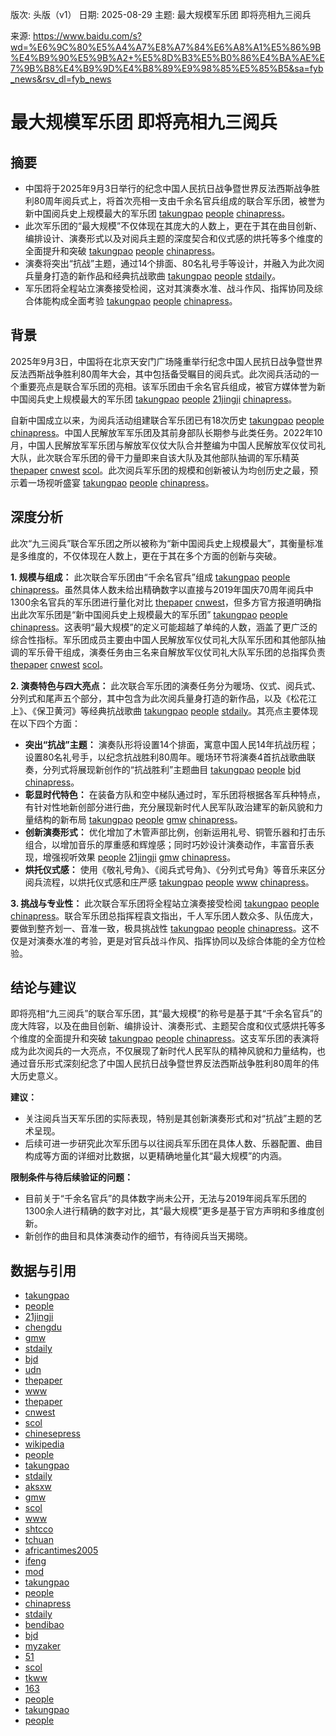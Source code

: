版次: 头版（v1）
日期: 2025-08-29
主题: 最大规模军乐团 即将亮相九三阅兵

来源: https://www.baidu.com/s?wd=%E6%9C%80%E5%A4%A7%E8%A7%84%E6%A8%A1%E5%86%9B%E4%B9%90%E5%9B%A2+%E5%8D%B3%E5%B0%86%E4%BA%AE%E7%9B%B8%E4%B9%9D%E4%B8%89%E9%98%85%E5%85%B5&sa=fyb_news&rsv_dl=fyb_news

# 最大规模军乐团 即将亮相九三阅兵

## 摘要
- 中国将于2025年9月3日举行的纪念中国人民抗日战争暨世界反法西斯战争胜利80周年阅兵式上，将首次亮相一支由千余名官兵组成的联合军乐团，被誉为新中国阅兵史上规模最大的军乐团 [takungpao](https://vertexaisearch.cloud.google.com/grounding-api-redirect/AUZIYQGK9NLWr3bYFfMpQjU1qDPdREJnt_BouxsyK5joEOUWlUnkYLc8uhfpJoR3ONHEaQtAdJ_E8et3ApywjegwBu95kSnmpjCVUm8MGP0ba0SQaMv9by6kmLDZlChgVsqBFiOO1bUM0GNTvbEjgVm0sic6E6XuEagZ) [people](https://vertexaisearch.cloud.google.com/grounding-api-redirect/AUZIYQGaTGV-J6JOoKqLIxpRQDEN-5crfS4cdKWOarXi79d_yj2s24kxSrrB1w-JePHq_vK60HjceVm2UGNRY9xmROTjhWWEIPTFEly-rVjC4jKAD94jPjNiIs4Z1_9i-oGmZhJHMh-8CdE0z4gDcrpv4F3NK-u9Pk4rH8U=) [chinapress](https://vertexaisearch.cloud.google.com/grounding-api-redirect/AUZIYQEeErpgid8FpSM6tToQKS5A_SlmZduT0uLZvcsUNrN6LUJOQQp4qLrz6ZDnEV2-GTrmmNSskMsA9F75FdX5UD2drFbc3Im4gEy1wXSwxBt-Nzpk6vo68O66d7T--C95kLtb5_buerVg9BELvy0Ynn8-eHEQDkyGTRcLvyF50p6plVdDLc7lotSnfUkybSOS6r_gBgAw6OJVRml9TDxsS-TJwpUm8yoyX6vGv2oFyK4AHNR81QK8qsLwDBGHno_GJcptE_f9uC5XXekfOWyzqQf-7SliIIv6CiRCZICe84373bKEmaMOv9-_dRjKM-naKZvqb6AyMPUYka1Mds1t)。
- 此次军乐团的“最大规模”不仅体现在其庞大的人数上，更在于其在曲目创新、编排设计、演奏形式以及对阅兵主题的深度契合和仪式感的烘托等多个维度的全面提升和突破 [takungpao](https://vertexaisearch.cloud.google.com/grounding-api-redirect/AUZIYQFAHnTqmPnBHPTTdBLkfAJWIeHhjV0FAHNG-FAGrORxl8O2q3WuPhXEbg-mwGFMayHDSxlAIEbfmackRcO9yee0zBkAZVfxV-y_mqY_AYjq7zIIuL1b_IT1RBjC3DG6BbajA8C8po2I1nrY27FipWBHvU2Bg061) [people](https://vertexaisearch.cloud.google.com/grounding-api-redirect/AUZIYQGf847Vm5ri4dLAL9cfUB7ieAfLdUXzfjy_1dkIGJBTvVjwr9qPdHbicXONhsmv47rIutiRxgTVDf3H2BK11c8TWwIUqMoX_Qv4db6PtCXa6EWAfKz8TngEjrHRAv7P_MeUk9vMPyPVNoq2AyFDaFR21-qy9A57RFs=) [chinapress](https://vertexaisearch.cloud.google.com/grounding-api-redirect/AUZIYQEeErpgid8FpSM6tToQKS5A_SlmZduT0uLZvcsUNrN6LUJOQQp4qLrz6ZDnEV2-GTrmmNSskMsA9F75FdX5UD2drFbc3Im4gEy1wXSwxBt-Nzpk6vo68O66d7T--C95kLtb5_buerVg9BELvy0Ynn8-eHEQDkyGTRcLvyF50p6plVdDLc7lotSnfUkybSOS6r_gBgAw6OJVRml9TDxsS-TJwpUm8yoyX6vGv2oFyK4AHNR81QK8qsLwDBGHno_GJcptE_f9uC5XXekfOWyzqQf-7SliIIv6CiRCZICe84373bKEmaMOv9-_dRjKM-naKZvqb6AyMPUYka1Mds1t)。
- 演奏将突出“抗战”主题，通过14个排面、80名礼号手等设计，并融入为此次阅兵量身打造的新作品和经典抗战歌曲 [takungpao](https://vertexaisearch.cloud.google.com/grounding-api-redirect/AUZIYQGK9NLWr3bYFfMpQjU1qDPdREJnt_BouxsyK5joEOUWlUnkYLc8uhfpJoR3ONHEaQtAdJ_E8et3ApywjegwBu95kSnmpjCVUm8MGP0ba0SQaMv9by6kmLDZlChgVsqBFiOO1bUM0GNTvbEjgVm0sic6E6XuEagZ) [people](https://vertexaisearch.cloud.google.com/grounding-api-redirect/AUZIYQGaTGV-J6JOoKqLIxpRQDEN-5crfS4cdKWOarXi79d_yj2s24kxSrrB1w-JePHq_vK60HjceVm2UGNRY9xmROTjhWWEIPTFEly-rVjC4jKAD94jPjNiIs4Z1_9i-oGmZhJHMh-8CdE0z4gDcrpv4F3NK-u9Pk4rH8U=) [stdaily](https://vertexaisearch.cloud.google.com/grounding-api-redirect/AUZIYQG2Bv4QkNSKhTacuGPEb0FlNXMQ1JOg2UKCAzSiK-H1ZPMhNjOLEcFtNeuxKnUAHNT-gQ99hBdOmbQ9l3KL_8AkYeBhLFYsP6IngZ-4J9YkPN9uBkVWp9MSMIX28G8rXtpF0rL3589jW5v8pNYX75g2qTMG9uptf9SN)。
- 军乐团将全程站立演奏接受检阅，这对其演奏水准、战斗作风、指挥协同及综合体能构成全面考验 [takungpao](https://vertexaisearch.cloud.google.com/grounding-api-redirect/AUZIYQFAHnTqmPnBHPTTdBLkfAJWIeHhjV0FAHNG-FAGrORxl8O2q3WuPhXEbg-mwGFMayHDSxlAIEbfmackRcO9yee0zBkAZVfxV-y_mqY_AYjq7zIIuL1b_IT1RBjC3DG6BbajA8C8po2I1nrY27FipWBHvU2Bg061) [people](https://vertexaisearch.cloud.google.com/grounding-api-redirect/AUZIYQGf847Vm5ri4dLAL9cfUB7ieAfLdUXzfjy_1dkIGJBTvVjwr9qPdHbicXONhsmv47rIutiRxgTVDf3H2BK11c8TWwIUqMoX_Qv4db6PtCXa6EWAfKz8TngEjrHRAv7P_MeUk9vMPyPVNoq2AyFDaFR21-qy9A57RFs=) [chinapress](https://vertexaisearch.cloud.google.com/grounding-api-redirect/AUZIYQEeErpgid8FpSM6tToQKS5A_SlmZduT0uLZvcsUNrN6LUJOQQp4qLrz6ZDnEV2-GTrmmNSskMsA9F75FdX5UD2drFbc3Im4gEy1wXSwxBt-Nzpk6vo68O66d7T--C95kLtb5_buerVg9BELvy0Ynn8-eHEQDkyGTRcLvyF50p6plVdDLc7lotSnfUkybSOS6r_gBgAw6OJVRml9TDxsS-TJwpUm8yoyX6vGv2oFyK4AHNR81QK8qsLwDBGHno_GJcptE_f9uC5XXekfOWyzqQf-7SliIIv6CiRCZICe84373bKEmaMOv9-_dRjKM-naKZvqb6AyMPUYka1Mds1t)。

## 背景
2025年9月3日，中国将在北京天安门广场隆重举行纪念中国人民抗日战争暨世界反法西斯战争胜利80周年大会，其中包括备受瞩目的阅兵式。此次阅兵活动的一个重要亮点是联合军乐团的亮相。该军乐团由千余名官兵组成，被官方媒体誉为新中国阅兵史上规模最大的军乐团 [takungpao](https://vertexaisearch.cloud.google.com/grounding-api-redirect/AUZIYQGK9NLWr3bYFfMpQjU1qDPdREJnt_BouxsyK5joEOUWlUnkYLc8uhfpJoR3ONHEaQtAdJ_E8et3ApywjegwBu95kSnmpjCVUm8MGP0ba0SQaMv9by6kmLDZlChgVsqBFiOO1bUM0GNTvbEjgVm0sic6E6XuEagZ) [people](https://vertexaisearch.cloud.google.com/grounding-api-redirect/AUZIYQGaTGV-J6JOoKqLIxpRQDEN-5crfS4cdKWOarXi79d_yj2s24kxSrrB1w-JePHq_vK60HjceVm2UGNRY9xmROTjhWWEIPTFEly-rVjC4jKAD94jPjNiIs4Z1_9i-oGmZhJHMh-8CdE0z4gDcrpv4F3NK-u9Pk4rH8U=) [21jingji](https://vertexaisearch.cloud.google.com/grounding-api-redirect/AUZIYQFCFBUobQ_xLmHrt2VffLlFPXP0nNTrIbFdVaEFT3cWRWjbVrZL32QMHGRH0gIT3cuqRJ9oLCnftrxnrjPat_7iwy7PeLWy-M2JrWL1p2YCz9IRzo8iH3KquUI4H1-idXVtdybgRA6wfoLeHAOXg23KqVIBd9xnFmqKxZ_-cDF8fvgRD-hGIpgO2E5WKBltYVA=) [chinapress](https://vertexaisearch.cloud.google.com/grounding-api-redirect/AUZIYQEeErpgid8FpSM6tToQKS5A_SlmZduT0uLZvcsUNrN6LUJOQQp4qLrz6ZDnEV2-GTrmmNSskMsA9F75FdX5UD2drFbc3Im4gEy1wXSwxBt-Nzpk6vo68O66d7T--C95kLtb5_buerVg9BELvy0Ynn8-eHEQDkyGTRcLvyF50p6plVdDLc7lotSnfUkybSOS6r_gBgAw6OJVRml9TDxsS-TJwpUm8yoyX6vGv2oFyK4AHNR81QK8qsLwDBGHno_GJcptE_f9uC5XXekfOWyzqQf-7SliIIv6CiRCZICe84373bKEmaMOv9-_dRjKM-naKZvqb6AyMPUYka1Mds1t)。

自新中国成立以来，为阅兵活动组建联合军乐团已有18次历史 [takungpao](https://vertexaisearch.cloud.google.com/grounding-api-redirect/AUZIYQGK9NLWr3bYFfMpQjU1qDPdREJnt_BouxsyK5joEOUWlUnkYLc8uhfpJoR3ONHEaQtAdJ_E8et3ApywjegwBu95kSnmpjCVUm8MGP0ba0SQaMv9by6kmLDZlChgVsqBFiOO1bUM0GNTvbEjgVm0sic6E6XuEagZ) [people](https://vertexaisearch.cloud.google.com/grounding-api-redirect/AUZIYQGaTGV-J6JOoKqLIxpRQDEN-5crfS4cdKWOarXi79d_yj2s24kxSrrB1w-JePHq_vK60HjceVm2UGNRY9xmROTjhWWEIPTFEly-rVjC4jKAD94jPjNiIs4Z1_9i-oGmZhJHMh-8CdE0z4gDcrpv4F3NK-u9Pk4rH8U=) [chinapress](https://vertexaisearch.cloud.google.com/grounding-api-redirect/AUZIYQEeErpgid8FpSM6tToQKS5A_SlmZduT0uLZvcsUNrN6LUJOQQp4qLrz6ZDnEV2-GTrmmNSskMsA9F75FdX5UD2drFbc3Im4gEy1wXSwxBt-Nzpk6vo68O66d7T--C95kLtb5_buerVg9BELvy0Ynn8-eHEQDkyGTRcLvyF50p6plVdDLc7lotSnfUkybSOS6r_gBgAw6OJVRml9TDxsS-TJwpUm8yoyX6vGv2oFyK4AHNR81QK8qsLwDBGHno_GJcptE_f9uC5XXekfOWyzqQf-7SliIIv6CiRCZICe84373bKEmaMOv9-_dRjKM-naKZvqb6AyMPUYka1Mds1t)。中国人民解放军军乐团及其前身部队长期参与此类任务。2022年10月，中国人民解放军军乐团与解放军仪仗大队合并整编为中国人民解放军仪仗司礼大队，此次联合军乐团的骨干力量即来自该大队及其他部队抽调的军乐精英 [thepaper](https://vertexaisearch.cloud.google.com/grounding-api-redirect/AUZIYQG7jYapDHDbgRdAuvmscawAUTc3x_psufvchUSoD8LMb3poVcPBzohdUqGtFQhPpqNdg7-_gS0k69EKgKHdIH3qJXH_DA_83a3ivdMrkSlj6fnHOmDjjJ3kb6j671589flTd2NOmzqt_TRctBg=) [cnwest](https://vertexaisearch.cloud.google.com/grounding-api-redirect/AUZIYQG0COVZb8LqRkvqFsVCMwKm6poD-xdrttwicZkZ41ZJxGtUsyyG1R_WBHbn0cT9a5g1dIqmQ4yYpIbs_YgCgXT_piCd9gE65FvEpKuvJkmCSf_A9W3dgEHDVsfvxnhQ0LYs3MRHd5AENibPy4D3hzY_Ew==) [scol](https://vertexaisearch.cloud.google.com/grounding-api-redirect/AUZIYQHADGJaK0Htmh9c2Ryxih9Km6SMjny8KG3UGMkPfj2i8qkG2aFgOFFZR_l3H5h55QrfB483gHaUdfsEUUcBz-yGJIBFGPQw3Uk88zqrYlfsVPVUBsrkASx9v7Sbt5y3pdQtR5XXGlhjB8w0AFGEpA==)。此次阅兵军乐团的规模和创新被认为均创历史之最，预示着一场视听盛宴 [takungpao](https://vertexaisearch.cloud.google.com/grounding-api-redirect/AUZIYQFAHnTqmPnBHPTTdBLkfAJWIeHhjV0FAHNG-FAGrORxl8O2q3WuPhXEbg-mwGFMayHDSxlAIEbfmackRcO9yee0zBkAZVfxV-y_mqY_AYjq7zIIuL1b_IT1RBjC3DG6BbajA8C8po2I1nrY27FipWBHvU2Bg061) [people](https://vertexaisearch.cloud.google.com/grounding-api-redirect/AUZIYQGf847Vm5ri4dLAL9cfUB7ieAfLdUXzfjy_1dkIGJBTvVjwr9qPdHbicXONhsmv47rIutiRxgTVDf3H2BK11c8TWwIUqMoX_Qv4db6PtCXa6EWAfKz8TngEjrHRAv7P_MeUk9vMPyPVNoq2AyFDaFR21-qy9A57RFs=) [chinapress](https://vertexaisearch.cloud.google.com/grounding-api-redirect/AUZIYQEeErpgid8FpSM6tToQKS5A_SlmZduT0uLZvcsUNrN6LUJOQQp4qLrz6ZDnEV2-GTrmmNSskMsA9F75FdX5UD2drFbc3Im4gEy1wXSwxBt-Nzpk6vo68O66d7T--C95kLtb5_buerVg9BELvy0Ynn8-eHEQDkyGTRcLvyF50p6plVdDLc7lotSnfUkybSOS6r_gBgAw6OJVRml9TDxsS-TJwpUm8yoyX6vGv2oFyK4AHNR81QK8qsLwDBGHno_GJcptE_f9uC5XXekfOWyzqQf-7SliIIv6CiRCZICe84373bKEmaMOv9-_dRjKM-naKZvqb6AyMPUYka1Mds1t)。

## 深度分析
此次“九三阅兵”联合军乐团之所以被称为“新中国阅兵史上规模最大”，其衡量标准是多维度的，不仅体现在人数上，更在于其在多个方面的创新与突破。

**1. 规模与组成：**
此次联合军乐团由“千余名官兵”组成 [takungpao](https://vertexaisearch.cloud.google.com/grounding-api-redirect/AUZIYQGK9NLWr3bYFfMpQjU1qDPdREJnt_BouxsyK5joEOUWlUnkYLc8uhfpJoR3ONHEaQtAdJ_E8et3ApywjegwBu95kSnmpjCVUm8MGP0ba0SQaMv9by6kmLDZlChgVsqBFiOO1bUM0GNTvbEjgVm0sic6E6XuEagZ) [people](https://vertexaisearch.cloud.google.com/grounding-api-redirect/AUZIYQGaTGV-J6JOoKqLIxpRQDEN-5crfS4cdKWOarXi79d_yj2s24kxSrrB1w-JePHq_vK60HjceVm2UGNRY9xmROTjhWWEIPTFEly-rVjC4jKAD94jPjNiIs4Z1_9i-oGmZhJHMh-8CdE0z4gDcrpv4F3NK-u9Pk4rH8U=) [chinapress](https://vertexaisearch.cloud.google.com/grounding-api-redirect/AUZIYQEeErpgid8FpSM6tToQKS5A_SlmZduT0uLZvcsUNrN6LUJOQQp4qLrz6ZDnEV2-GTrmmNSskMsA9F75FdX5UD2drFbc3Im4gEy1wXSwxBt-Nzpk6vo68O66d7T--C95kLtb5_buerVg9BELvy0Ynn8-eHEQDkyGTRcLvyF50p6plVdDLc7lotSnfUkybSOS6r_gBgAw6OJVRml9TDxsS-TJwpUm8yoyX6vGv2oFyK4AHNR81QK8qsLwDBGHno_GJcptE_f9uC5XXekfOWyzqQf-7SliIIv6CiRCZICe84373bKEmaMOv9-_dRjKM-naKZvqb6AyMPUYka1Mds1t)。虽然具体人数未给出精确数字以直接与2019年国庆70周年阅兵中1300余名官兵的军乐团进行量化对比 [thepaper](https://vertexaisearch.cloud.google.com/grounding-api-redirect/AUZIYQG7jYapDHDbgRdAuvmscawAUTc3x_psufvchUSoD8LMb3poVcPBzohdUqGtFQhPpqNdg7-_gS0k69EKgKHdIH3qJXH_DA_83a3ivdMrkSlj6fnHOmDjjJ3kb6j671589flTd2NOmzqt_TRctBg=) [cnwest](https://vertexaisearch.cloud.google.com/grounding-api-redirect/AUZIYQG0COVZb8LqRkvqFsVCMwKm6poD-xdrttwicZkZ41ZJxGtUsyyG1R_WBHbn0cT9a5g1dIqmQ4yYpIbs_YgCgXT_piCd9gE65FvEpKuvJkmCSf_A9W3dgEHDVsfvxnhQ0LYs3MRHd5AENibPy4D3hzY_Ew==)，但多方官方报道明确指出此次军乐团是“新中国阅兵史上规模最大的军乐团” [takungpao](https://vertexaisearch.cloud.google.com/grounding-api-redirect/AUZIYQFAHnTqmPnBHPTTdBLkfAJWIeHhjV0FAHNG-FAGrORxl8O2q3WuPhXEbg-mwGFMayHDSxlAIEbfmackRcO9yee0zBkAZVfxV-y_mqY_AYjq7zIIuL1b_IT1RBjC3DG6BbajA8C8po2I1nrY27FipWBHvU2Bg061) [people](https://vertexaisearch.cloud.google.com/grounding-api-redirect/AUZIYQGf847Vm5ri4dLAL9cfUB7ieAfLdUXzfjy_1dkIGJBTvVjwr9qPdHbicXONhsmv47rIutiRxgTVDf3H2BK11c8TWwIUqMoX_Qv4db6PtCXa6EWAfKz8TngEjrHRAv7P_MeUk9vMPyPVNoq2AyFDaFR21-qy9A57RFs=) [chinapress](https://vertexaisearch.cloud.google.com/grounding-api-redirect/AUZIYQEeErpgid8FpSM6tToQKS5A_SlmZduT0uLZvcsUNrN6LUJOQQp4qLrz6ZDnEV2-GTrmmNSskMsA9F75FdX5UD2drFbc3Im4gEy1wXSwxBt-Nzpk6vo68O66d7T--C95kLtb5_buerVg9BELvy0Ynn8-eHEQDkyGTRcLvyF50p6plVdDLc7lotSnfUkybSOS6r_gBgAw6OJVRml9TDxsS-TJwpUm8yoyX6vGv2oFyK4AHNR81QK8qsLwDBGHno_GJcptE_f9uC5XXekfOWyzqQf-7SliIIv6CiRCZICe84373bKEmaMOv9-_dRjKM-naKZvqb6AyMPUYka1Mds1t)。这表明“最大规模”的定义可能超越了单纯的人数，涵盖了更广泛的综合性指标。军乐团成员主要由中国人民解放军仪仗司礼大队军乐团和其他部队抽调的军乐骨干组成，演奏任务由三名来自解放军仪仗司礼大队军乐团的总指挥负责 [thepaper](https://vertexaisearch.cloud.google.com/grounding-api-redirect/AUZIYQG7jYapDHDbgRdAuvmscawAUTc3x_psufvchUSoD8LMb3poVcPBzohdUqGtFQhPpqNdg7-_gS0k69EKgKHdIH3qJXH_DA_83a3ivdMrkSlj6fnHOmDjjJ3kb6j671589flTd2NOmzqt_TRctBg=) [cnwest](https://vertexaisearch.cloud.google.com/grounding-api-redirect/AUZIYQG0COVZb8LqRkvqFsVCMwKm6poD-xdrttwicZkZ41ZJxGtUsyyG1R_WBHbn0cT9a5g1dIqmQ4yYpIbs_YgCgXT_piCd9gE65FvEpKuvJkmCSf_A9W3dgEHDVsfvxnhQ0LYs3MRHd5AENibPy4D3hzY_Ew==) [scol](https://vertexaisearch.cloud.google.com/grounding-api-redirect/AUZIYQHADGJaK0Htmh9c2Ryxih9Km6SMjny8KG3UGMkPfj2i8qkG2aFgOFFZR_l3H5h55QrfB483gHaUdfsEUUcBz-yGJIBFGPQw3Uk88zqrYlfsVPVUBsrkASx9v7Sbt5y3pdQtR5XXGlhjB8w0AFGEpA==)。

**2. 演奏特色与四大亮点：**
此次联合军乐团的演奏任务分为暖场、仪式、阅兵式、分列式和尾声五个部分，其中包含为此次阅兵量身打造的新作品，以及《松花江上》、《保卫黄河》等经典抗战歌曲 [takungpao](https://vertexaisearch.cloud.google.com/grounding-api-redirect/AUZIYQGK9NLWr3bYFfMpQjU1qDPdREJnt_BouxsyK5joEOUWlUnkYLc8uhfpJoR3ONHEaQtAdJ_E8et3ApywjegwBu95kSnmpjCVUm8MGP0ba0SQaMv9by6kmLDZlChgVsqBFiOO1bUM0GNTvbEjgVm0sic6E6XuEagZ) [people](https://vertexaisearch.cloud.google.com/grounding-api-redirect/AUZIYQGaTGV-J6JOoKqLIxpRQDEN-5crfS4cdKWOarXi79d_yj2s24kxSrrB1w-JePHq_vK60HjceVm2UGNRY9xmROTjhWWEIPTFEly-rVjC4jKAD94jPjNiIs4Z1_9i-oGmZhJHMh-8CdE0z4gDcrpv4F3NK-u9Pk4rH8U=) [stdaily](https://vertexaisearch.cloud.google.com/grounding-api-redirect/AUZIYQG2Bv4QkNSKhTacuGPEb0FlNXMQ1JOg2UKCAzSiK-H1ZPMhNjOLEcFtNeuxKnUAHNT-gQ99hBdOmbQ9l3KL_8AkYeBhLFYsP6IngZ-4J9YkPN9uBkVWp9MSMIX28G8rXtpF0rL3589jW5v8pNYX75g2qTMG9uptf9SN)。其亮点主要体现在以下四个方面：
-   **突出“抗战”主题：** 演奏队形将设置14个排面，寓意中国人民14年抗战历程；设置80名礼号手，以纪念抗战胜利80周年。暖场环节将演奏4首抗战歌曲联奏，分列式将展现新创作的“抗战胜利”主题曲目 [takungpao](https://vertexaisearch.cloud.google.com/grounding-api-redirect/AUZIYQGK9NLWr3bYFfMpQjU1qDPdREJnt_BouxsyK5joEOUWlUnkYLc8uhfpJoR3ONHEaQtAdJ_E8et3ApywjegwBu95kSnmpjCVUm8MGP0ba0SQaMv9by6kmLDZlChgVsqBFiOO1bUM0GNTvbEjgVm0sic6E6XuEagZ) [people](https://vertexaisearch.cloud.google.com/grounding-api-redirect/AUZIYQGaTGV-J6JOoKqLIxpRQDEN-5crfS4cdKWOarXi79d_yj2s24kxSrrB1w-JePHq_vK60HjceVm2UGNRY9xmROTjhWWEIPTFEly-rVjC4jKAD94jPjNiIs4Z1_9i-oGmZhJHMh-8CdE0z4gDcrpv4F3NK-u9Pk4rH8U=) [bjd](https://vertexaisearch.cloud.google.com/grounding-api-redirect/AUZIYQGuClQgSBTT_dL3HEG4Na2ITKU_UYcsN0bEIz5n0ru0lJZqkEkxUT7fQFVClw2swCNhtp5iGnTqpRALFHQdVfF0Izxv6e4HKGueOf5Qwtik8IWRTIaux1H4-BuI9ta1AXcjqHPqwpWhePVstA==) [chinapress](https://vertexaisearch.cloud.google.com/grounding-api-redirect/AUZIYQEeErpgid8FpSM6tToQKS5A_SlmZduT0uLZvcsUNrN6LUJOQQp4qLrz6ZDnEV2-GTrmmNSskMsA9F75FdX5UD2drFbc3Im4gEy1wXSwxBt-Nzpk6vo68O66d7T--C95kLtb5_buerVg9BELvy0Ynn8-eHEQDkyGTRcLvyF50p6plVdDLc7lotSnfUkybSOS6r_gBgAw6OJVRml9TDxsS-TJwpUm8yoyX6vGv2oFyK4AHNR81QK8qsLwDBGHno_GJcptE_f9uC5XXekfOWyzqQf-7SliIIv6CiRCZICe84373bKEmaMOv9-_dRjKM-naKZvqb6AyMPUYka1Mds1t)。
-   **彰显时代特色：** 在装备方队和空中梯队通过时，军乐团将根据各军兵种特点，有针对性地新创部分进行曲，充分展现新时代人民军队政治建军的新风貌和力量结构的新布局 [takungpao](https://vertexaisearch.cloud.google.com/grounding-api-redirect/AUZIYQGK9NLWr3bYFfMpQjU1qDPdREJnt_BouxsyK5joEOUWlUnkYLc8uhfpJoR3ONHEaQtAdJ_E8et3ApywjegwBu95kSnmpjCVUm8MGP0ba0SQaMv9by6kmLDZlChgVsqBFiOO1bUM0GNTvbEjgVm0sic6E6XuEagZ) [people](https://vertexaisearch.cloud.google.com/grounding-api-redirect/AUZIYQGaTGV-J6JOoKqLIxpRQDEN-5crfS4cdKWOarXi79d_yj2s24kxSrrB1w-JePHq_vK60HjceVm2UGNRY9xmROTjhWWEIPTFEly-rVjC4jKAD94jPjNiIs4Z1_9i-oGmZhJHMh-8CdE0z4gDcrpv4F3NK-u9Pk4rH8U=) [gmw](https://vertexaisearch.cloud.google.com/grounding-api-redirect/AUZIYQGDhN09-3AkGXbBa5tNwizdQQDUChSrumvbkzAIDQ3X7a3wfTbUN-MIk9hc_FroXGhdi0mkHoqpjqZEZS6dssYXiRgiQCnLTeG7oQXmL-37M50qoVRSUPlBYQkk5mjkw8fuyDOQil8mx44lPs8Q-3QSLw==) [chinapress](https://vertexaisearch.cloud.google.com/grounding-api-redirect/AUZIYQEeErpgid8FpSM6tToQKS5A_SlmZduT0uLZvcsUNrN6LUJOQQp4qLrz6ZDnEV2-GTrmmNSskMsA9F75FdX5UD2drFbc3Im4gEy1wXSwxBt-Nzpk6vo68O66d7T--C95kLtb5_buerVg9BELvy0Ynn8-eHEQDkyGTRcLvyF50p6plVdDLc7lotSnfUkybSOS6r_gBgAw6OJVRml9TDxsS-TJwpUm8yoyX6vGv2oFyK4AHNR81QK8qsLwDBGHno_GJcptE_f9uC5XXekfOWyzqQf-7SliIIv6CiRCZICe84373bKEmaMOv9-_dRjKM-naKZvqb6AyMPUYka1Mds1t)。
-   **创新演奏形式：** 优化增加了木管声部比例，创新运用礼号、铜管乐器和打击乐组合，以增加音乐的厚重感和辉煌感；同时巧妙设计演奏动作，丰富音乐表现，增强视听效果 [people](https://vertexaisearch.cloud.google.com/grounding-api-redirect/AUZIYQGaTGV-J6JOoKqLIxpRQDEN-5crfS4cdKWOarXi79d_yj2s24kxSrrB1w-JePHq_vK60HjceVm2UGNRY9xmROTjhWWEIPTFEly-rVjC4jKAD94jPjNiIs4Z1_9i-oGmZhJHMh-8CdE0z4gDcrpv4F3NK-u9Pk4rH8U=) [21jingji](https://vertexaisearch.cloud.google.com/grounding-api-redirect/AUZIYQFCFBUobQ_xLmHrt2VffLlFPXP0nNTrIbFdVaEFT3cWRWjbVrZL32QMHGRH0gIT3cuqRJ9oLCnftrxnrjPat_7iwy7PeLWy-M2JrWL1p2YCz9IRzo8iH3KquUI4H1-idXVtdybgRA6wfoLeHAOXg23KqVIBd9xnFmqKxZ_-cDF8fvgRD-hGIpgO2E5WKBltYVA=) [gmw](https://vertexaisearch.cloud.google.com/grounding-api-redirect/AUZIYQGDhN09-3AkGXbBa5tNwizdQQDUChSrumvbkzAIDQ3X7a3wfTbUN-MIk9hc_FroXGhdi0mkHoqpjqZEZS6dssYXiRgiQCnLTeG7oQXmL-37M50qoVRSUPlBYQkk5mjkw8fuyDOQil8mx44lPs8Q-3QSLw==) [chinapress](https://vertexaisearch.cloud.google.com/grounding-api-redirect/AUZIYQEeErpgid8FpSM6tToQKS5A_SlmZduT0uLZvcsUNrN6LUJOQQp4qLrz6ZDnEV2-GTrmmNSskMsA9F75FdX5UD2drFbc3Im4gEy1wXSwxBt-Nzpk6vo68O66d7T--C95kLtb5_buerVg9BELvy0Ynn8-eHEQDkyGTRcLvyF50p6plVdDLc7lotSnfUkybSOS6r_gBgAw6OJVRml9TDxsS-TJwpUm8yoyX6vGv2oFyK4AHNR81QK8qsLwDBGHno_GJcptE_f9uC5XXekfOWyzqQf-7SliIIv6CiRCZICe84373bKEmaMOv9-_dRjKM-naKZvqb6AyMPUYka1Mds1t)。
-   **烘托仪式感：** 使用《敬礼号角》、《阅兵式号角》、《分列式号角》等音乐来区分阅兵流程，以烘托仪式感和庄严感 [takungpao](https://vertexaisearch.google.com/id/0-0) [people](https://vertexaisearch.cloud.google.com/grounding-api-redirect/AUZIYQGaTGV-J6JOoKqLIxpRQDEN-5crfS4cdKWOarXi79d_yj2s24kxSrrB1w-JePHq_vK60HjceVm2UGNRY9xmROTjhWWEIPTFEly-rVjC4jKAD94jPjNiIs4Z1_9i-oGmZhJHMh-8CdE0z4gDcrpv4F3NK-u9Pk4rH8U=) [www](https://vertexaisearch.cloud.google.com/grounding-api-redirect/AUZIYQHdQtNcoKlzy8erAkVwMyTp8Y-LLQspEwo6-kG3z4GEI6zIt7TfUoHToH2p21LHAXDFW9zTXMY2jAVc6hzqUZHWZ-YPwvduy_2pB9fxVFTeroqKgOJbMLVrW1K5oEfhGIBUhGbSSXqHaGKOWSrV_ochBfG2SIBT) [chinapress](https://vertexaisearch.cloud.google.com/grounding-api-redirect/AUZIYQEeErpgid8FpSM6tToQKS5A_SlmZduT0uLZvcsUNrN6LUJOQQp4qLrz6ZDnEV2-GTrmmNSskMsA9F75FdX5UD2drFbc3Im4gEy1wXSwxBt-Nzpk6vo68O66d7T--C95kLtb5_buerVg9BELvy0Ynn8-eHEQDkyGTRcLvyF50p6plVdDLc7lotSnfUkybSOS6r_gBgAw6OJVRml9TDxsS-TJwpUm8yoyX6vGv2oFyK4AHNR81QK8qsLwDBGHno_GJcptE_f9uC5XXekfOWyzqQf-7SliIIv6CiRCZICe84373bKEmaMOv9-_dRjKM-naKZvqb6AyMPUYka1Mds1t)。

**3. 挑战与专业性：**
此次联合军乐团将全程站立演奏接受检阅 [takungpao](https://vertexaisearch.cloud.google.com/grounding-api-redirect/AUZIYQGK9NLWr3bYFfMpQjU1qDPdREJnt_BouxsyK5joEOUWlUnkYLc8uhfpJoR3ONHEaQtAdJ_E8et3ApywjegwBu95kSnmpjCVUm8MGP0ba0SQaMv9by6kmLDZlChgVsqBFiOO1bUM0GNTvbEjgVm0sic6E6XuEagZ) [people](https://vertexaisearch.cloud.google.com/grounding-api-redirect/AUZIYQGaTGV-J6JOoKqLIxpRQDEN-5crfS4cdKWOarXi79d_yj2s24kxSrrB1w-JePHq_vK60HjceVm2UGNRY9xmROTjhWWEIPTFEly-rVjC4jKAD94jPjNiIs4Z1_9i-oGmZhJHMh-8CdE0z4gDcrpv4F3NK-u9Pk4rH8U=) [chinapress](https://vertexaisearch.cloud.google.com/grounding-api-redirect/AUZIYQEeErpgid8FpSM6tToQKS5A_SlmZduT0uLZvcsUNrN6LUJOQQp4qLrz6ZDnEV2-GTrmmNSskMsA9F75FdX5UD2drFbc3Im4gEy1wXSwxBt-Nzpk6vo68O66d7T--C95kLtb5_buerVg9BELvy0Ynn8-eHEQDkyGTRcLvyF50p6plVdDLc7lotSnfUkybSOS6r_gBgAw6OJVRml9TDxsS-TJwpUm8yoyX6vGv2oFyK4AHNR81QK8qsLwDBGHno_GJcptE_f9uC5XXekfOWyzqQf-7SliIIv6CiRCZICe84373bKEmaMOv9-_dRjKM-naKZvqb6AyMPUYka1Mds1t)。联合军乐团总指挥程袁文指出，千人军乐团人数众多、队伍庞大，要做到整齐划一、音准一致，极具挑战性 [takungpao](https://vertexaisearch.cloud.google.com/grounding-api-redirect/AUZIYQFAHnTqmPnBHPTTdBLkfAJWIeHhjV0FAHNG-FAGrORxl8O2q3WuPhXEbg-mwGFMayHDSxlAIEbfmackRcO9yee0zBkAZVfxV-y_mqY_AYjq7zIIuL1b_IT1RBjC3DG6BbajA8C8po2I1nrY27FipWBHvU2Bg061) [people](https://vertexaisearch.cloud.google.com/grounding-api-redirect/AUZIYQGf847Vm5ri4dLAL9cfUB7ieAfLdUXzfjy_1dkIGJBTvVjwr9qPdHbicXONhsmv47rIutiRxgTVDf3H2BK11c8TWwIUqMoX_Qv4db6PtCXa6EWAfKz8TngEjrHRAv7P_MeUk9vMPyPVNoq2AyFDaFR21-qy9A57RFs=) [chinapress](https://vertexaisearch.cloud.google.com/grounding-api-redirect/AUZIYQEeErpgid8FpSM6tToQKS5A_SlmZduT0uLZvcsUNrN6LUJOQQp4qLrz6ZDnEV2-GTrmmNSskMsA9F75FdX5UD2drFbc3Im4gEy1wXSwxBt-Nzpk6vo68O66d7T--C95kLtb5_buerVg9BELvy0Ynn8-eHEQDkyGTRcLvyF50p6plVdDLc7lotSnfUkybSOS6r_gBgAw6OJVRml9TDxsS-TJwpUm8yoyX6vGv2oFyK4AHNR81QK8qsLwDBGHno_GJcptE_f9uC5XXekfOWyzqQf-7SliIIv6CiRCZICe84373bKEmaMOv9-_dRjKM-naKZvqb6AyMPUYka1Mds1t)。这不仅是对演奏水准的考验，更是对官兵战斗作风、指挥协同以及综合体能的全方位检验。

## 结论与建议
即将亮相“九三阅兵”的联合军乐团，其“最大规模”的称号是基于其“千余名官兵”的庞大阵容，以及在曲目创新、编排设计、演奏形式、主题契合度和仪式感烘托等多个维度的全面提升和突破 [takungpao](https://vertexaisearch.cloud.google.com/grounding-api-redirect/AUZIYQFAHnTqmPnBHPTTdBLkfAJWIeHhjV0FAHNG-FAGrORxl8O2q3WuPhXEbg-mwGFMayHDSxlAIEbfmackRcO9yee0zBkAZVfxV-y_mqY_AYjq7zIIuL1b_IT1RBjC3DG6BbajA8C8po2I1nrY27FipWBHvU2Bg061) [people](https://vertexaisearch.cloud.google.com/grounding-api-redirect/AUZIYQGf847Vm5ri4dLAL9cfUB7ieAfLdUXzfjy_1dkIGJBTvVjwr9qPdHbicXONhsmv47rIutiRxgTVDf3H2BK11c8TWwIUqMoX_Qv4db6PtCXa6EWAfKz8TngEjrHRAv7P_MeUk9vMPyPVNoq2AyFDaFR21-qy9A57RFs=) [chinapress](https://vertexaisearch.cloud.google.com/grounding-api-redirect/AUZIYQEeErpgid8FpSM6tToQKS5A_SlmZduT0uLZvcsUNrN6LUJOQQp4qLrz6ZDnEV2-GTrmmNSskMsA9F75FdX5UD2drFbc3Im4gEy1wXSwxBt-Nzpk6vo68O66d7T--C95kLtb5_buerVg9BELvy0Ynn8-eHEQDkyGTRcLvyF50p6plVdDLc7lotSnfUkybSOS6r_gBgAw6OJVRml9TDxsS-TJwpUm8yoyX6vGv2oFyK4AHNR81QK8qsLwDBGHno_GJcptE_f9uC5XXekfOWyzqQf-7SliIIv6CiRCZICe84373bKEmaMOv9-_dRjKM-naKZvqb6AyMPUYka1Mds1t)。这支军乐团的表演将成为此次阅兵的一大亮点，不仅展现了新时代人民军队的精神风貌和力量结构，也通过音乐形式深刻纪念了中国人民抗日战争暨世界反法西斯战争胜利80周年的伟大历史意义。

**建议：**
-   关注阅兵当天军乐团的实际表现，特别是其创新演奏形式和对“抗战”主题的艺术呈现。
-   后续可进一步研究此次军乐团与以往阅兵军乐团在具体人数、乐器配置、曲目构成等方面的详细对比数据，以更精确地量化其“最大规模”的内涵。

**限制条件与待后续验证的问题：**
-   目前关于“千余名官兵”的具体数字尚未公开，无法与2019年阅兵军乐团的1300余人进行精确的数字对比，其“最大规模”更多是基于官方声明和多维度创新。
-   新创作的曲目和具体演奏动作的细节，有待阅兵当天揭晓。

## 数据与引用
- [takungpao](https://vertexaisearch.cloud.google.com/grounding-api-redirect/AUZIYQGK9NLWr3bYFfMpQjU1qDPdREJnt_BouxsyK5joEOUWlUnkYLc8uhfpJoR3ONHEaQtAdJ_E8et3ApywjegwBu95kSnmpjCVUm8MGP0ba0SQaMv9by6kmLDZlChgVsqBFiOO1bUM0GNTvbEjgVm0sic6E6XuEagZ)
- [people](https://vertexaisearch.cloud.google.com/grounding-api-redirect/AUZIYQGaTGV-J6JOoKqLIxpRQDEN-5crfS4cdKWOarXi79d_yj2s24kxSrrB1w-JePHq_vK60HjceVm2UGNRY9xmROTjhWWEIPTFEly-rVjC4jKAD94jPjNiIs4Z1_9i-oGmZhJHMh-8CdE0z4gDcrpv4F3NK-u9Pk4rH8U=)
- [21jingji](https://vertexaisearch.cloud.google.com/grounding-api-redirect/AUZIYQFCFBUobQ_xLmHrt2VffLlFPXP0nNTrIbFdVaEFT3cWRWjbVrZL32QMHGRH0gIT3cuqRJ9oLCnftrxnrjPat_7iwy7PeLWy-M2JrWL1p2YCz9IRzo8iH3KquUI4H1-idXVtdybgRA6wfoLeHAOXg23KqVIBd9xnFmqKxZ_-cDF8fvgRD-hGIpgO2E5WKBltYVA=)
- [chengdu](https://vertexaisearch.cloud.google.com/grounding-api-redirect/AUZIYQEUGlbfM8k1mw7hwthEcPOxuyeMaXt5-1_Ys8j98v-ttfvzKlCawe2UTVMDnBSMaogQJHqWmE2aUg29b01a3ifCsLz7JmPh-1rID2AEMZoKUbVKl2I6xAsLqZOYOAuRVurpdfowH7-gcqaRq1amGCMcBFmBp0RmJKy-aQ==)
- [gmw](https://vertexaisearch.cloud.google.com/grounding-api-redirect/AUZIYQGDhN09-3AkGXbBa5tNwizdQQDUChSrumvbkzAIDQ3X7a3wfTbUN-MIk9hc_FroXGhdi0mkHoqpjqZEZS6dssYXiRgiQCnLTeG7oQXmL-37M50qoVRSUPlBYQkk5mjkw8fuyDOQil8mx44lPs8Q-3QSLw==)
- [stdaily](https://vertexaisearch.cloud.google.com/grounding-api-redirect/AUZIYQG2Bv4QkNSKhTacuGPEb0FlNXMQ1JOg2UKCAzSiK-H1ZPMhNjOLEcFtNeuxKnUAHNT-gQ99hBdOmbQ9l3KL_8AkYeBhLFYsP6IngZ-4J9YkPN9uBkVWp9MSMIX28G8rXtpF0rL3589jW5v8pNYX75g2qTMG9uptf9SN)
- [bjd](https://vertexaisearch.cloud.google.com/grounding-api-redirect/AUZIYQGuClQgSBTT_dL3HEG4Na2ITKU_UYcsN0bEIz5n0ru0lJZqkEkxUT7fQFVClw2swCNhtp5iGnTqpRALFHQdVfF0Izxv6e4HKGueOf5Qwtik8IWRTIaux1H4-BuI9ta1AXcjqHPqwpWhePVstA==)
- [udn](https://vertexaisearch.cloud.google.com/grounding-api-redirect/AUZIYQGG4HIH0_eo53KyC78OoFGCc-RTnykRyARYYiveM_O_QdcLrIt63cFbTSv8A-euyaTaDd4bzJd-4yRU95Yk9h4daBz8fEA6u3wKZFSaC64hEvz_LNSO69wBetm97bPsclHgEepjht6LdD8BdKbdVYWvsP4aAZTml3VsYIfnTZyPIbw=)
- [thepaper](https://vertexaisearch.cloud.google.com/grounding-api-redirect/AUZIYQGk92PGsViEy538Gq6qIuja07FJhxRCZXJgxwQNO6pfbENkXcCSxdd-1MSVbYwPRyLz_OxM9cUdgD_k7rt5gxgZDhVqnMP6PnSJBOHPg9BtxY0GY-RaNxZ7NKbV5HLdkDDwqNooThCWIYjw-g==)
- [www](https://vertexaisearch.cloud.google.com/grounding-api-redirect/AUZIYQHdQtNcoKlzy8erAkVwMyTp8Y-LLQspEwo6-kG3z4GEI6zIt7TfUoHToH2p21LHAXDFW9zTXMY2jAVc6hzqUZHWZ-YPwvduy_2pB9fxVFTeroqKgOJbMLVrW1K5oEfhGIBUhGbSSXqHaGKOWSrV_ochBfG2SIBT)
- [thepaper](https://vertexaisearch.cloud.google.com/grounding-api-redirect/AUZIYQG7jYapDHDbgRdAuvmscawAUTc3x_psufvchUSoD8LMb3poVcPBzohdUqGtFQhPpqNdg7-_gS0k69EKgKHdIH3qJXH_DA_83a3ivdMrkSlj6fnHOmDjjJ3kb6j671589flTd2NOmzqt_TRctBg=)
- [cnwest](https://vertexaisearch.cloud.google.com/grounding-api-redirect/AUZIYQG0COVZb8LqRkvqFsVCMwKm6poD-xdrttwicZkZ41ZJxGtUsyyG1R_WBHbn0cT9a5g1dIqmQ4yYpIbs_YgCgXT_piCd9gE65FvEpKuvJkmCSf_A9W3dgEHDVsfvxnhQ0LYs3MRHd5AENibPy4D3hzY_Ew==)
- [scol](https://vertexaisearch.cloud.google.com/grounding-api-redirect/AUZIYQHADGJaK0Htmh9c2Ryxih9Km6SMjny8KG3UGMkPfj2i8qkG2aFgOFFZR_l3H5h55QrfB483gHaUdfsEUUcBz-yGJIBFGPQw3Uk88zqrYlfsVPVUBsrkASx9v7Sbt5y3pdQtR5XXGlhjB8w0AFGEpA==)
- [chinesepress](https://vertexaisearch.cloud.google.com/grounding-api-redirect/AUZIYQHWBYBBv8nQsEfJMA8WfPNuZqFtuOzi4Il8gzt8ez8ODZlF6mUhEIyNWvJC7OblfsBblC6jiROUktTmc9gl8XLv967RAi5jIeqwHhv4iv1q0010g0eEZIEeuROXhS9-4Tmat3ZksT1CZyg1UaYJb_cse8y67dNGtz8KipTs-B2EDibz8QKyzu7FmQg6irDf8tUBVSVVnGFwSpNr_hPVY8OTvwJHhAVuO0u60o0VEtR_lAjYaoDNJNSUUV6rwjXw7BLR4Efsbr0WTOoJHIw9DmTXHXW66eMia2PkTdVkr2fmxRd9KkC8UoevewYd2j1MjosJZf-mOj2yyp8hQAQJG81sXM_0cQPVgbp0XcWMJ3hHxBtPXHy1tPQIYNFe6Tmlg9Q9HUWU)
- [wikipedia](https://vertexaisearch.cloud.google.com/grounding-api-redirect/AUZIYQF4xpsuzFddnWupfz_IbqZQw1TWv_0-vahRhIbcwPG_xH13BFIac5v2AUGxDnLFDF4klATEqX8BouZpfLFvnIlVS-tKIHlRcps5FOHKGDsBtsAR2esAiW1dvt-nblZ2qHzR4hdcVqdUiaIRjJVC8ScW_3kCxREc7ncfPuAhUuqoqg0wRigiSI8b5V6M1Em5BmxHmlyla104i7LQv3i55qim3GeoD0Av8h-aFWnEaaUwG7ZIi-E=)
- [people](https://vertexaisearch.cloud.google.com/grounding-api-redirect/AUZIYQFLXNdqgroRwy792R-K94PO6iNRMokFNGBoUM7LcM8AjLQnQBd6P2wBXbvhuSlAUJiW423owCRxBNworTab9m_tkN94soEvftBwhKXxk7CooGlkmf_rSSZRkxGynWfiPgtDlGXcUbIRNNTI43QhStbfBG7q4Bs0X_Mr)
- [takungpao](https://vertexaisearch.cloud.google.com/grounding-api-redirect/AUZIYQEaTplIWTqZ06IpCIJyLcERsyDsoPpc1eCCnxQJWmb0tCjDjHbbmWFqOZZx_4_ixzIN-3kbn3bVEeB8WyQjk7ujMR715HhQ4PzEpPpBWgOuZXQZW641eJaeGuJLiyKjGzEcwtcZP3rCPZ0r5NEwxOgd4jSWcfBU9A==)
- [stdaily](https://vertexaisearch.cloud.google.com/grounding-api-redirect/AUZIYQFljNenCuJ2AL-VOdimtmrLmD2-AiSD2NLQ6ajvawdzrKxA8tysPpU8Bv7cXzm2Dzl9V5KO3FXVNpDGV-3nCVv5lPyQGeIZlQB_BiC9iRljz1-tKyRadj0Hurfoonu00569SwrfeVFlA6AoUiiOKEeKjnvvqTP-qRLp-Q==)
- [aksxw](https://vertexaisearch.cloud.google.com/grounding-api-redirect/AUZIYQEOV1nxeNpXTU1LOvfrCTPRlgCtkBtj8GzsmPH5SPKGZBBy8GvLS7Tl2-E7NZ3POwiIl0kQ0u4MvRUiITh-nD4ltT01puxAwcPLEVefT_GhrWg3hvfdMLO5XRjtzKIcGAxHN-K-O8v63mhxtAbZ1P1fJbpqGxAB4Km7ig==)
- [gmw](https://vertexaisearch.cloud.google.com/grounding-api-redirect/AUZIYQHDiLv2R6KPs9O-8fMjtPoBl4xfVq9ZPR9PAjP5osppF3kEfoYh3zTTYmu2wHsqZaC3yxki16h0B5n64m-H21M9Sxe5yZPYISH2qorFFpWlqmYGK3MuqNnSwrktsvV97OvYOglnC9rk8sujbWFjPul0TAA=)
- [scol](https://vertexaisearch.cloud.google.com/grounding-api-redirect/AUZIYQG0COVZb8LqRkvqFsVCMwKm6poD-xdrttwicZkZ41ZJxGtUsyyG1R_WBHbn0cT9a5g1dIqmQ4yYpIbs_YgCgXT_piCd9gE65FvEpKuvJkmCSf_A9W3dgEHDVsfvxnhQ0LYs3MRHd5AENibPy4D3hzY_Ew==0)
- [www](https://vertexaisearch.cloud.google.com/grounding-api-redirect/AUZIYQG0COVZb8LqRkvqFsVCMwKm6poD-xdrttwicZkZ41ZJxGtUsyyG1R_WBHbn0cT9a5g1dIqmQ4yYpIbs_YgCgXT_piCd9gE65FvEpKuvJkmCSf_A9W3dgEHDVsfvxnhQ0LYs3MRHd5AENibPy4D3hzY_Ew==1)
- [shtcco](https://vertexaisearch.cloud.google.com/grounding-api-redirect/AUZIYQG0COVZb8LqRkvqFsVCMwKm6poD-xdrttwicZkZ41ZJxGtUsyyG1R_WBHbn0cT9a5g1dIqmQ4yYpIbs_YgCgXT_piCd9gE65FvEpKuvJkmCSf_A9W3dgEHDVsfvxnhQ0LYs3MRHd5AENibPy4D3hzY_Ew==2)
- [tchuan](https://vertexaisearch.cloud.google.com/grounding-api-redirect/AUZIYQG0COVZb8LqRkvqFsVCMwKm6poD-xdrttwicZkZ41ZJxGtUsyyG1R_WBHbn0cT9a5g1dIqmQ4yYpIbs_YgCgXT_piCd9gE65FvEpKuvJkmCSf_A9W3dgEHDVsfvxnhQ0LYs3MRHd5AENibPy4D3hzY_Ew==3)
- [africantimes2005](https://vertexaisearch.cloud.google.com/grounding-api-redirect/AUZIYQG0COVZb8LqRkvqFsVCMwKm6poD-xdrttwicZkZ41ZJxGtUsyyG1R_WBHbn0cT9a5g1dIqmQ4yYpIbs_YgCgXT_piCd9gE65FvEpKuvJkmCSf_A9W3dgEHDVsfvxnhQ0LYs3MRHd5AENibPy4D3hzY_Ew==4)
- [ifeng](https://vertexaisearch.cloud.google.com/grounding-api-redirect/AUZIYQG0COVZb8LqRkvqFsVCMwKm6poD-xdrttwicZkZ41ZJxGtUsyyG1R_WBHbn0cT9a5g1dIqmQ4yYpIbs_YgCgXT_piCd9gE65FvEpKuvJkmCSf_A9W3dgEHDVsfvxnhQ0LYs3MRHd5AENibPy4D3hzY_Ew==5)
- [mod](https://vertexaisearch.cloud.google.com/grounding-api-redirect/AUZIYQG0COVZb8LqRkvqFsVCMwKm6poD-xdrttwicZkZ41ZJxGtUsyyG1R_WBHbn0cT9a5g1dIqmQ4yYpIbs_YgCgXT_piCd9gE65FvEpKuvJkmCSf_A9W3dgEHDVsfvxnhQ0LYs3MRHd5AENibPy4D3hzY_Ew==6)
- [takungpao](https://vertexaisearch.cloud.google.com/grounding-api-redirect/AUZIYQFAHnTqmPnBHPTTdBLkfAJWIeHhjV0FAHNG-FAGrORxl8O2q3WuPhXEbg-mwGFMayHDSxlAIEbfmackRcO9yee0zBkAZVfxV-y_mqY_AYjq7zIIuL1b_IT1RBjC3DG6BbajA8C8po2I1nrY27FipWBHvU2Bg061)
- [people](https://vertexaisearch.cloud.google.com/grounding-api-redirect/AUZIYQGf847Vm5ri4dLAL9cfUB7ieAfLdUXzfjy_1dkIGJBTvVjwr9qPdHbicXONhsmv47rIutiRxgTVDf3H2BK11c8TWwIUqMoX_Qv4db6PtCXa6EWAfKz8TngEjrHRAv7P_MeUk9vMPyPVNoq2AyFDaFR21-qy9A57RFs=)
- [chinapress](https://vertexaisearch.cloud.google.com/grounding-api-redirect/AUZIYQEeErpgid8FpSM6tToQKS5A_SlmZduT0uLZvcsUNrN6LUJOQQp4qLrz6ZDnEV2-GTrmmNSskMsA9F75FdX5UD2drFbc3Im4gEy1wXSwxBt-Nzpk6vo68O66d7T--C95kLtb5_buerVg9BELvy0Ynn8-eHEQDkyGTRcLvyF50p6plVdDLc7lotSnfUkybSOS6r_gBgAw6OJVRml9TDxsS-TJwpUm8yoyX6vGv2oFyK4AHNR81QK8qsLwDBGHno_GJcptE_f9uC5XXekfOWyzqQf-7SliIIv6CiRCZICe84373bKEmaMOv9-_dRjKM-naKZvqb6AyMPUYka1Mds1t)
- [stdaily](https://vertexaisearch.cloud.google.com/grounding-api-redirect/AUZIYQEDx2ySixVKUNJ-zslhkAwjzl2WyQVkhdgeIDvJ5CVjWVLiddeK8AwARrl9LdjVrrvndNgQntGMdNzIe6zNjVx3eFBoMMlbg8LKLfwHc0jXF7ABPfowe_ZN58P-CVhwllMISQVr62M03Owtyv8CQvVuIo_UBLpBQZJ3)
- [bendibao](https://vertexaisearch.cloud.google.com/grounding-api-redirect/AUZIYQGkdapGy40atNEdD-Iqn_ppTD-KHgUwhcoQlmC5HjUmnG3r3zn5LBG8buX8thrsdrb7OVvAlwLBIIpFyHfUbIga8D0YODvUBWkNvxRwOLmcp1zUNqm-LJruT2KqqqmJD5AgFCQtiGBqW3s=)
- [bjd](https://vertexaisearch.cloud.google.com/grounding-api-redirect/AUZIYQFeEowpmXaDzMCLtoj-06zNbo7yHd5NwqWyQvl7iByuT6pPbdypopsft6nPGObXoWQ8I21UE0gTTPgn9D0yrSsoYEbwsl1g2qYYNG6nvoEpbcSconvW60QBmaJ7N-3P48sKlP0V1cf8HbRc-k1Vm2HFGHGMPxj_aJGlcA==)
- [myzaker](https://vertexaisearch.cloud.google.com/grounding-api-redirect/AUZIYQGukC3qUxjD1HwwLPPcjrweIAQs6AYhCOA5zRmW8R7nDn4rGxuMKxMBQON3vwmFXH6yOFrfpBRO3FMZLjTraDvjCvHzO7xQ0ZAgCLs4fWY5QLiAzpfMNxYkQWeefBH3d5oZmfju6OOsAy0jG3kP8Sl_jvY=)
- [51](https://vertexaisearch.cloud.google.com/grounding-api-redirect/AUZIYQEwZ_0nhtS-LXxciZ2xlnAeoqvgsvVmHKuYvnmgLrKKcms-5mbzhDKUh0D0m2uSIQ5vIvrk7M21TJpsld7D9xcIxKlfP4Jq5-tJBE5UYSPqdM4IswI8tAa5SY3uzxgw0HGITevRwRuWhjYQcUpmR6P72B6bn9ooKbH9AEpDIObdDA==)
- [scol](https://vertexaisearch.cloud.google.com/grounding-api-redirect/AUZIYQHI3SO_FNDhCHVA2S52Ed_atyGAFLs9GVuJ485vFGrkjSWFq5anNVLhPlzbO3bimPoZohOtjhKBUvCMRaHKW8MsMRsAIwp-jzVV2A7qvF2DoLP4UYoU31EtdV_FSXfBvQ==)
- [tkww](https://vertexaisearch.cloud.google.com/grounding-api-redirect/AUZIYQHuU0JQik7ATRIclOMg2cRRDfk6l9LVg1QfIAekBrUJTFajJMIo2l12A1hS5cHcSRnMmJfPyoG6sJZUoxGsasdbIW0WwBkPFMc8qvYllsH4pYpAeDVgMl7Jby7GAapQ0lyGcEjz51dxMxsFClBQ-A6Ar3zQg2WNgVe_59FP)
- [163](https://vertexaisearch.cloud.google.com/grounding-api-redirect/AUZIYQGf847Vm5ri4dLAL9cfUB7ieAfLdUXzfjy_1dkIGJBTvVjwr9qPdHbicXONhsmv47rIutiRxgTVDf3H2BK11c8TWwIUqMoX_Qv4db6PtCXa6EWAfKz8TngEjrHRAv7P_MeUk9vMPyPVNoq2AyFDaFR21-qy9A57RFs=0)
- [people](https://vertexaisearch.cloud.google.com/grounding-api-redirect/AUZIYQGf847Vm5ri4dLAL9cfUB7ieAfLdUXzfjy_1dkIGJBTvVjwr9qPdHbicXONhsmv47rIutiRxgTVDf3H2BK11c8TWwIUqMoX_Qv4db6PtCXa6EWAfKz8TngEjrHRAv7P_MeUk9vMPyPVNoq2AyFDaFR21-qy9A57RFs=1)
- [takungpao](https://vertexaisearch.cloud.google.com/grounding-api-redirect/AUZIYQGf847Vm5ri4dLAL9cfUB7ieAfLdUXzfjy_1dkIGJBTvVjwr9qPdHbicXONhsmv47rIutiRxgTVDf3H2BK11c8TWwIUqMoX_Qv4db6PtCXa6EWAfKz8TngEjrHRAv7P_MeUk9vMPyPVNoq2AyFDaFR21-qy9A57RFs=2)
- [people](https://vertexaisearch.cloud.google.com/grounding-api-redirect/AUZIYQGf847Vm5ri4dLAL9cfUB7ieAfLdUXzfjy_1dkIGJBTvVjwr9qPdHbicXONhsmv47rIutiRxgTVDf3H2BK11c8TWwIUqMoX_Qv4db6PtCXa6EWAfKz8TngEjrHRAv7P_MeUk9vMPyPVNoq2AyFDaFR21-qy9A57RFs=3)